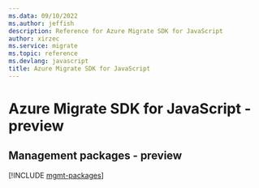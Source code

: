 ```yaml
---
ms.data: 09/10/2022
ms.author: jeffish
description: Reference for Azure Migrate SDK for JavaScript
author: xirzec
ms.service: migrate
ms.topic: reference
ms.devlang: javascript
title: Azure Migrate SDK for JavaScript
---
```

# Azure Migrate SDK for JavaScript - preview

## Management packages - preview
[!INCLUDE [mgmt-packages](migrate-mgmt-index.md)]
